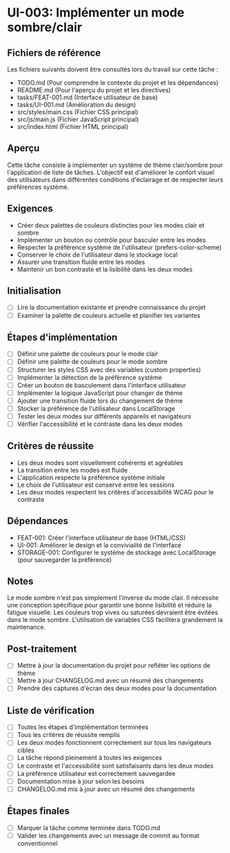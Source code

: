 # UI-003: Implémenter un mode sombre/clair

## Fichiers de référence
Les fichiers suivants doivent être consultés lors du travail sur cette tâche :
- TODO.md (Pour comprendre le contexte du projet et les dépendances)
- README.md (Pour l'aperçu du projet et les directives)
- tasks/FEAT-001.md (Interface utilisateur de base)
- tasks/UI-001.md (Amélioration du design)
- src/styles/main.css (Fichier CSS principal)
- src/js/main.js (Fichier JavaScript principal)
- src/index.html (Fichier HTML principal)

## Aperçu
Cette tâche consiste à implémenter un système de thème clair/sombre pour l'application de liste de tâches. L'objectif est d'améliorer le confort visuel des utilisateurs dans différentes conditions d'éclairage et de respecter leurs préférences système.

## Exigences
- Créer deux palettes de couleurs distinctes pour les modes clair et sombre
- Implémenter un bouton ou contrôle pour basculer entre les modes
- Respecter la préférence système de l'utilisateur (prefers-color-scheme)
- Conserver le choix de l'utilisateur dans le stockage local
- Assurer une transition fluide entre les modes
- Maintenir un bon contraste et la lisibilité dans les deux modes

## Initialisation
- [ ] Lire la documentation existante et prendre connaissance du projet
- [ ] Examiner la palette de couleurs actuelle et planifier les variantes

## Étapes d'implémentation
- [ ] Définir une palette de couleurs pour le mode clair
- [ ] Définir une palette de couleurs pour le mode sombre
- [ ] Structurer les styles CSS avec des variables (custom properties)
- [ ] Implémenter la détection de la préférence système
- [ ] Créer un bouton de basculement dans l'interface utilisateur
- [ ] Implémenter la logique JavaScript pour changer de thème
- [ ] Ajouter une transition fluide lors du changement de thème
- [ ] Stocker la préférence de l'utilisateur dans LocalStorage
- [ ] Tester les deux modes sur différents appareils et navigateurs
- [ ] Vérifier l'accessibilité et le contraste dans les deux modes

## Critères de réussite
- Les deux modes sont visuellement cohérents et agréables
- La transition entre les modes est fluide
- L'application respecte la préférence système initiale
- Le choix de l'utilisateur est conservé entre les sessions
- Les deux modes respectent les critères d'accessibilité WCAG pour le contraste

## Dépendances
- FEAT-001: Créer l'interface utilisateur de base (HTML/CSS)
- UI-001: Améliorer le design et la convivialité de l'interface
- STORAGE-001: Configurer le système de stockage avec LocalStorage (pour sauvegarder la préférence)

## Notes
Le mode sombre n'est pas simplement l'inverse du mode clair. Il nécessite une conception spécifique pour garantir une bonne lisibilité et réduire la fatigue visuelle. Les couleurs trop vives ou saturées devraient être évitées dans le mode sombre. L'utilisation de variables CSS facilitera grandement la maintenance.

## Post-traitement
- [ ] Mettre à jour la documentation du projet pour refléter les options de thème
- [ ] Mettre à jour CHANGELOG.md avec un résumé des changements
- [ ] Prendre des captures d'écran des deux modes pour la documentation

## Liste de vérification
- [ ] Toutes les étapes d'implémentation terminées
- [ ] Tous les critères de réussite remplis
- [ ] Les deux modes fonctionnent correctement sur tous les navigateurs ciblés
- [ ] La tâche répond pleinement à toutes les exigences
- [ ] Le contraste et l'accessibilité sont satisfaisants dans les deux modes
- [ ] La préférence utilisateur est correctement sauvegardée
- [ ] Documentation mise à jour selon les besoins
- [ ] CHANGELOG.md mis à jour avec un résumé des changements

## Étapes finales
- [ ] Marquer la tâche comme terminée dans TODO.md
- [ ] Valider les changements avec un message de commit au format conventionnel
